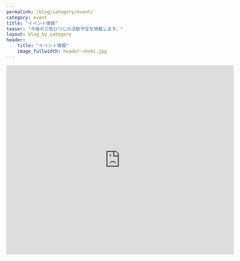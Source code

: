 ```yaml
---
permalink: /blog/category/event/
category: event
title: "イベント情報"
teaser: "今後の三色ひつじの活動予定を掲載します。"
layout: blog_by_category
header:
    title: "イベント情報"
    image_fullwidth: header-chobi.jpg
---
```


<!--google calendar-->
<iframe src="https://calendar.google.com/calendar/b/1/embed?showTitle=0&amp;showDate=0&amp;showPrint=0&amp;showTz=0&amp;height=500&amp;wkst=1&amp;hl=ja&amp;bgcolor=%23ffffff&amp;src=m9h10bvbl2pbor2ugk47jkqn4c%40group.calendar.google.com&amp;color=%23875509&amp;src=ja.japanese%23holiday%40group.v.calendar.google.com&amp;color=%2329527A&amp;ctz=Asia%2FTokyo" style="border-width:0" width="600" height="500" frameborder="0" scrolling="no"></iframe>